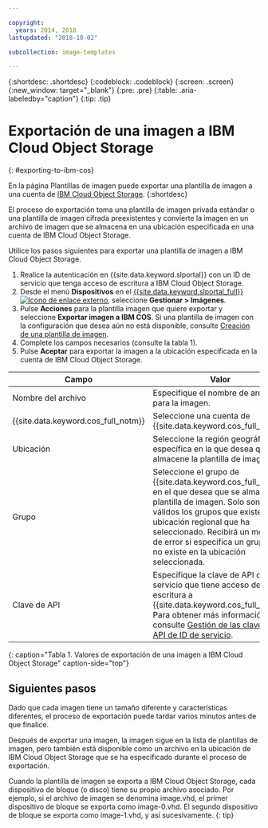 ```yaml
---

copyright:
  years: 2014, 2018
lastupdated: "2018-10-02"

subcollection: image-templates

---
```


{:shortdesc: .shortdesc}
{:codeblock: .codeblock}
{:screen: .screen}
{:new_window: target="_blank"}
{:pre: .pre}
{:table: .aria-labeledby="caption"}
{:tip: .tip}

# Exportación de una imagen a IBM Cloud Object Storage
{: #exporting-to-ibm-cos}

En la página Plantillas de imagen puede exportar una plantilla de imagen a una cuenta de [IBM Cloud Object Storage](/docs/services/cloud-object-storage?topic=cloud-object-storage-about-ibm-cloud-object-storage).
{:shortdesc}

El proceso de exportación toma una plantilla de imagen privada estándar o una plantilla de imagen cifrada preexistentes y convierte la imagen en un archivo de imagen que se almacena en una ubicación especificada en una cuenta de IBM Cloud Object Storage.

Utilice los pasos siguientes para exportar una plantilla de imagen a IBM Cloud Object Storage.

1. Realice la autenticación en {{site.data.keyword.slportal}} con un ID de servicio que tenga acceso de escritura a IBM Cloud Object Storage.
2. Desde el menú **Dispositivos** en el [{{site.data.keyword.slportal_full}} ![Icono de enlace externo](../../icons/launch-glyph.svg "Icono de enlace externo")](https://control.softlayer.com/), seleccione **Gestionar > Imágenes**.
3. Pulse **Acciones** para la plantilla imagen que quiere exportar y seleccione **Exportar imagen a IBM COS**. Si una plantilla de imagen con la configuración que desea aún no está disponible, consulte [Creación de una plantilla de imagen](/docs/infrastructure/image-templates?topic=image-templates-creating-an-image-template).
4. Complete los campos necesarios (consulte la tabla 1).
5. Pulse **Aceptar** para exportar la imagen a la ubicación especificada en la cuenta de IBM Cloud Object Storage.

| Campo | Valor |
| ----- | ----- |
| Nombre del archivo | Especifique el nombre de archivo para la imagen. |
| {{site.data.keyword.cos_full_notm}} | Seleccione una cuenta de {{site.data.keyword.cos_full_notm}}. |
| Ubicación | Seleccione la región geográfica específica en la que desea que se almacene la plantilla de imagen. |
| Grupo | Seleccione el grupo de {{site.data.keyword.cos_full_notm}} en el que desea que se almacene la plantilla de imagen. Solo son válidos los grupos que existen en la ubicación regional que ha seleccionado. Recibirá un mensaje de error si especifica un grupo que no existe en la ubicación seleccionada. |
| Clave de API | Especifique la clave de API de ID de servicio que tiene acceso de escritura a {{site.data.keyword.cos_full_notm}}. Para obtener más información, consulte [Gestión de las claves de API de ID de servicio](/docs/iam?topic=iam-serviceidapikeys). |
{: caption="Tabla 1. Valores de exportación de una imagen a IBM Cloud Object Storage" caption-side="top"}

## Siguientes pasos
Dado que cada imagen tiene un tamaño diferente y características diferentes, el proceso de exportación puede tardar varios minutos antes de que finalice.

Después de exportar una imagen, la imagen sigue en la lista de plantillas de imagen, pero también está disponible como un archivo en la ubicación de IBM Cloud Object Storage que se ha especificado durante el proceso de exportación.

Cuando la plantilla de imagen se exporta a IBM Cloud Object Storage, cada dispositivo de bloque (o disco) tiene su propio archivo asociado. Por ejemplo, si el archivo de imagen se denomina image.vhd, el primer dispositivo de bloque se exporta como image-0.vhd. El segundo dispositivo de bloque se exporta como image-1.vhd, y así sucesivamente.
{: tip}
